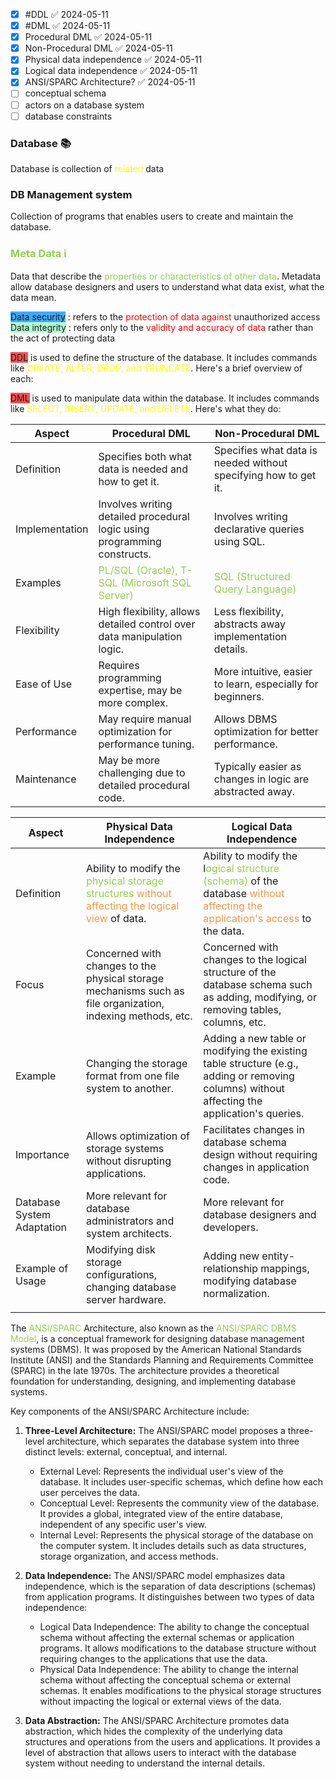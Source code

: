 
- [x]  #DDL ✅ 2024-05-11
- [x]  #DML ✅ 2024-05-11
- [x] Procedural DML ✅ 2024-05-11
- [x] Non-Procedural DML ✅ 2024-05-11
- [x] Physical data independence ✅ 2024-05-11
- [x] Logical data independence ✅ 2024-05-11
- [x] ANSI/SPARC Architecture? ✅ 2024-05-11
- [ ] conceptual schema
- [ ] actors on a database system
- [ ] database constraints

### Database 📚
Database is collection of <font color="#ffff00">related</font> data

### DB Management system
Collection of programs that enables users to create and maintain the database.

### <font color="#92d050">Meta Data ℹ</font>

Data that describe the <font color="#92d050">properties or characteristics of other data</font>.
Metadata allow database designers and users to understand what data exist, what the data mean.

<span style="background:#40a9ff">Data  security</span> : refers to the <font color="#ff0000">protection of data against</font> unauthorized access
<span style="background:#affad1">Data integrity</span> : refers only to the <font color="#ff0000">validity and accuracy of data</font> rather than the act of protecting data


<span style="background:#ff4d4f">DDL</span> is used to define the structure of the database. It includes commands like <font color="#ffff00">CREATE, ALTER, DROP, and TRUNCATE</font>. Here's a brief overview of each:

<span style="background:#ff4d4f">DML</span> is used to manipulate data within the database. It includes commands like <font color="#ffff00">SELECT, INSERT, UPDATE, and DELETE</font>. Here's what they do:


| Aspect         | Procedural DML                                                             | Non-Procedural DML                                              |
| -------------- | -------------------------------------------------------------------------- | --------------------------------------------------------------- |
| Definition     | Specifies both what data is needed and how to get it.                      | Specifies what data is needed without specifying how to get it. |
| Implementation | Involves writing detailed procedural logic using programming constructs.   | Involves writing declarative queries using SQL.                 |
| Examples       | <font color="#92d050">PL/SQL (Oracle), T-SQL (Microsoft SQL Server)</font> | <font color="#92d050">SQL (Structured Query Language)</font>    |
| Flexibility    | High flexibility, allows detailed control over data manipulation logic.    | Less flexibility, abstracts away implementation details.        |
| Ease of Use    | Requires programming expertise, may be more complex.                       | More intuitive, easier to learn, especially for beginners.      |
| Performance    | May require manual optimization for performance tuning.                    | Allows DBMS optimization for better performance.                |
| Maintenance    | May be more challenging due to detailed procedural code.                   | Typically easier as changes in logic are abstracted away.       |



| Aspect                     | Physical Data Independence                                                                                                                              | Logical Data Independence                                                                                                                             |
| -------------------------- | ------------------------------------------------------------------------------------------------------------------------------------------------------- | ----------------------------------------------------------------------------------------------------------------------------------------------------- |
| Definition                 | Ability to modify the <font color="#92d050">physical storage structures</font> <font color="#f79646">without affecting the logical view</font> of data. | Ability to modify the l<font color="#92d050">ogical structure (schema)</font> of the database <font color="#f79646">without affecting the application's access</font> to the data. |
| Focus                      | Concerned with changes to the physical storage mechanisms such as file organization, indexing methods, etc.                                             | Concerned with changes to the logical structure of the database schema such as adding, modifying, or removing tables, columns, etc.                   |
| Example                    | Changing the storage format from one file system to another.                                                                                            | Adding a new table or modifying the existing table structure (e.g., adding or removing columns) without affecting the application's queries.          |
| Importance                 | Allows optimization of storage systems without disrupting applications.                                                                                 | Facilitates changes in database schema design without requiring changes in application code.                                                          |
| Database System Adaptation | More relevant for database administrators and system architects.                                                                                        | More relevant for database designers and developers.                                                                                                  |
| Example of Usage           | Modifying disk storage configurations, changing database server hardware.                                                                               | Adding new entity-relationship mappings, modifying database normalization.                                                                            |
|                            |                                                                                                                                                         |                                                                                                                                                       |


The <font color="#92d050">ANSI/SPARC</font> Architecture, also known as the <font color="#92d050">ANSI/SPARC DBMS Model</font>, is a conceptual framework for designing database management systems (DBMS). It was proposed by the American National Standards Institute (ANSI) and the Standards Planning and Requirements Committee (SPARC) in the late 1970s. The architecture provides a theoretical foundation for understanding, designing, and implementing database systems.

Key components of the ANSI/SPARC Architecture include:

1. **Three-Level Architecture:** The ANSI/SPARC model proposes a three-level architecture, which separates the database system into three distinct levels: external, conceptual, and internal.
    
    - External Level: Represents the individual user's view of the database. It includes user-specific schemas, which define how each user perceives the data.
    - Conceptual Level: Represents the community view of the database. It provides a global, integrated view of the entire database, independent of any specific user's view.
    - Internal Level: Represents the physical storage of the database on the computer system. It includes details such as data structures, storage organization, and access methods.
2. **Data Independence:** The ANSI/SPARC model emphasizes data independence, which is the separation of data descriptions (schemas) from application programs. It distinguishes between two types of data independence:
    
    - Logical Data Independence: The ability to change the conceptual schema without affecting the external schemas or application programs. It allows modifications to the database structure without requiring changes to the applications that use the data.
    - Physical Data Independence: The ability to change the internal schema without affecting the conceptual schema or external schemas. It enables modifications to the physical storage structures without impacting the logical or external views of the data.
3. **Data Abstraction:** The ANSI/SPARC Architecture promotes data abstraction, which hides the complexity of the underlying data structures and operations from the users and applications. It provides a level of abstraction that allows users to interact with the database system without needing to understand the internal details.

